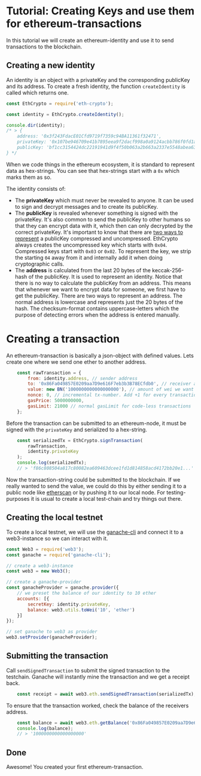 # Tutorial: Creating Keys and use them for ethereum-transactions

In this tutorial we will create an ethereum-identity and use it to send transactions to the blockchain.


## Creating a new identity
An identity is an object with a privateKey and the corresponding publicKey and its address. To create a fresh identity, the function `createIdentity` is called which returns one.

```javascript
const EthCrypto = require('eth-crypto');

const identity = EthCrypto.createIdentity();

console.dir(identity);
/* > {
    address: '0x3f243FdacE01Cfd9719f7359c94BA11361f32471',
    privateKey: '0x107be946709e41b7895eea9f2dacf998a0a9124acbb786f0fd1a826101581a07',
    publicKey: 'bf1cc3154424dc22191941d9f4f50b063a2b663a2337e5548abea633c1d06ece...'
} */
```

When we code things in the ethereum ecosystem, it is standard to represent data as hex-strings. You can see that hex-strings start with a `0x` which marks them as so.

The identity consists of:

- The **privateKey** which must never be revealed to anyone. It can be used to sign and decrypt messages and to create its publicKey.
- The **publicKey** is revealed whenever something is signed with the privateKey. It's also common to send the publicKey to other humans so that they can encrypt data with it, which then can only decrypted by the correct privateKey. It's important to know that there are [two ways to represent](https://github.com/bitpay/bitcore-lib/blob/master/docs/publickey.md) a publicKey compressed and uncompressed. EthCrypto always creates the uncompressed key which starts with `0x04`. Compressed keys start with `0x03` or `0x02`. To represent the key, we strip the starting `04` away from it and internally add it when doing cryptographic calls.
- The **address** is calculated from the last 20 bytes of the keccak-256-hash of the publicKey. It is used to represent an identity. Notice that there is no way to calculate the publicKey from an address. This means that whenever we want to encrypt data for someone, we first have to get the publicKey. There are two ways to represent an address. The normal address is lowercase and represents just the 20 bytes of the hash. The checksum-format contains uppercase-letters which the purpose of detecting errors when the address is entered manually.


# Creating a transaction

An ethereum-transaction is basically a json-object with defined values. Lets create one where we send one ether to another address.

```javascript
    const rawTransaction = {
        from: identity.address, // sender address
        to: '0x86Fa049857E0209aa7D9e616F7eb3b3B78ECfdb0', // receiver address
        value: new BN('1000000000000000000'), // amount of wei we want to send (= 1 ether)
        nonce: 0, // incremental tx-number. Add +1 for every transaction you do
        gasPrice: 5000000000,
        gasLimit: 21000 // normal gasLimit for code-less transactions
    };
```

Before the transaction can be submitted to an ethereum-node, it must be signed with the `privateKey` and serialized to a hex-string.

```javascript
    const serializedTx = EthCrypto.signTransaction(
        rawTransaction,
        identity.privateKey
    );
    console.log(serializedTx);
    // > 'f86c808504a817c80082ea609463dcee1fd1d814858acd4172bb20e1...'
```

Now the transaction-string could be submitted to the blockchain. If we really wanted to send the value, we could do this by either sending it to a public node like [etherscan](https://etherscan.io/pushTx) or by pushing it to our local node. For testing-purposes it is usual to create a local test-chain and try things out there.

## Creating the local testnet

To create a local testnet, we will use the [ganache-cli](https://github.com/trufflesuite/ganache-cli) and connect it to a web3-instance so we can interact with it.

```javascript
const Web3 = require('web3');
const ganache = require('ganache-cli');

// create a web3-instance
const web3 = new Web3();

// create a ganache-provider
const ganacheProvider = ganache.provider({
    // we preset the balance of our identity to 10 ether
    accounts: [{
        secretKey: identity.privateKey,
        balance: web3.utils.toWei('10', 'ether')
    }]
});

// set ganache to web3 as provider
web3.setProvider(ganacheProvider);
```

## Submitting the transaction

Call `sendSignedTransaction` to submit the signed transaction to the testchain. Ganache will instantly mine the transaction and we get a receipt back.

```javascript
    const receipt = await web3.eth.sendSignedTransaction(serializedTx);
```

To ensure that the transaction worked, check the balance of the receivers address.

```javascript
    const balance = await web3.eth.getBalance('0x86Fa049857E0209aa7D9e616F7eb3b3B78ECfdb0');
    console.log(balance);
    // > '1000000000000000000'
```


## Done
Awesome! You created your first ethereum-transaction.
